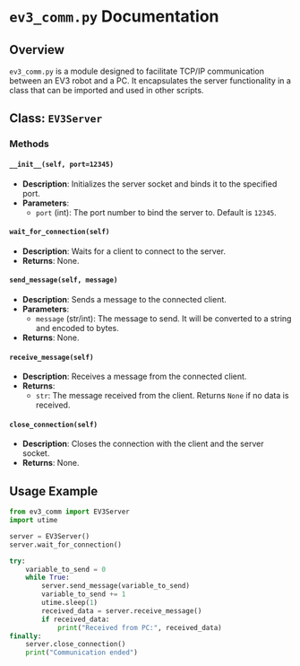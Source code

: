 # `ev3_comm.py` Documentation

## Overview

`ev3_comm.py` is a module designed to facilitate TCP/IP communication between an EV3 robot and a PC. It encapsulates the server functionality in a class that can be imported and used in other scripts.

## Class: `EV3Server`

### Methods

#### `__init__(self, port=12345)`

- **Description**: Initializes the server socket and binds it to the specified port.
- **Parameters**:
  - `port` (int): The port number to bind the server to. Default is `12345`.

#### `wait_for_connection(self)`

- **Description**: Waits for a client to connect to the server.
- **Returns**: None.

#### `send_message(self, message)`

- **Description**: Sends a message to the connected client.
- **Parameters**:
  - `message` (str/int): The message to send. It will be converted to a string and encoded to bytes.
- **Returns**: None.

#### `receive_message(self)`

- **Description**: Receives a message from the connected client.
- **Returns**:
  - `str`: The message received from the client. Returns `None` if no data is received.

#### `close_connection(self)`

- **Description**: Closes the connection with the client and the server socket.
- **Returns**: None.

## Usage Example

```python
from ev3_comm import EV3Server
import utime

server = EV3Server()
server.wait_for_connection()

try:
    variable_to_send = 0
    while True:
        server.send_message(variable_to_send)
        variable_to_send += 1
        utime.sleep(1)
        received_data = server.receive_message()
        if received_data:
            print("Received from PC:", received_data)
finally:
    server.close_connection()
    print("Communication ended")
